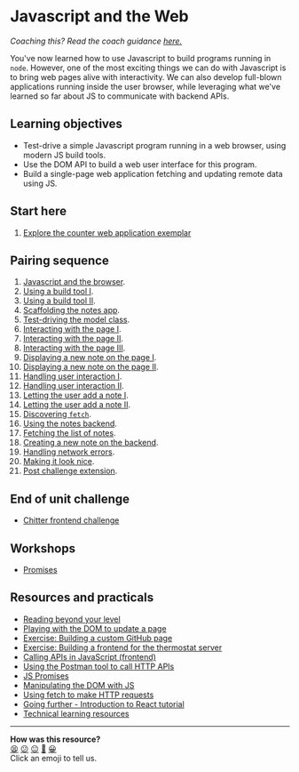 # Javascript and the Web

_Coaching this? Read the coach guidance
[here.](https://github.com/makersacademy/slug/blob/main/materials/universe/language_intros/challenges/javascript_web_applications/README.ed.md)_

You've now learned how to use Javascript to build programs running in `node`. However, one of the most exciting things we can do with Javascript is to bring web pages alive with interactivity. We can also develop full-blown applications running inside the user browser, while leveraging what we've learned so far about JS to communicate with backend APIs.

## Learning objectives

* Test-drive a simple Javascript program running in a web browser, using modern JS build tools.
* Use the DOM API to build a web user interface for this program.
* Build a single-page web application fetching and updating remote data using JS.

## Start here

1. [Explore the counter web application
exemplar](./resources/counter-app-example)

## Pairing sequence

1. [Javascript and the browser](./contents/01_javascript_browser.md).
2. [Using a build tool I](./contents/02_build_tool.md).
3. [Using a build tool II](./contents/03_build_tool_2.md).
4. [Scaffolding the notes app](./contents/04_notes_app_scaffold.md).
5. [Test-driving the model class](./contents/05_test_driving_notes_class.md).
6. [Interacting with the page I](./contents/06_interacting_with_the_page.md).
7. [Interacting with the page II](./contents/07_modifying_the_page.md).
8. [Interacting with the page III](./contents/08_testing_page_content.md).
9. [Displaying a new note on the page I](./contents/09_adding_new_note.md).
10. [Displaying a new note on the page II](./contents/10_adding_new_note_2.md).
11. [Handling user interaction I](./contents/11_user_interaction.md).
12. [Handling user interaction II](./contents/12_user_interaction_input.md).
13. [Letting the user add a note I](./contents/13_adding_a_note_ui.md).
14. [Letting the user add a note II](./contents/14_fixing_list_refresh.md).
15. [Discovering `fetch`](./contents/15_discovering_fetch.md).
16. [Using the notes backend](./contents/16_connecting_to_server.md).
17. [Fetching the list of notes](./contents/17_fetch_notes_from_backend.md).
18. [Creating a new note on the backend](./contents/18_creating_new_note_server.md).
19. [Handling network errors](./contents/19_handling_errors.md).
20. [Making it look nice](./contents/20_making_it_look_nice.md).
21. [Post challenge extension](./contents/21_deleting_note.md).

## End of unit challenge

* [Chitter frontend challenge](https://github.com/makersacademy/frontend-api-challenge)

## Workshops

 * [Promises](./workshops/promises)

## Resources and practicals

* [Reading beyond your level](https://hackmd.io/F-pmnp3hRhePddmf3mnKGw)
* [Playing with the DOM to update a page](./practicals/playing-with-dom)
* [Exercise: Building a custom GitHub page](./practicals/github-frontend)
* [Exercise: Building a frontend for the thermostat server](./practicals/thermostat-frontend)
* [Calling APIs in JavaScript (frontend)](https://github.com/makersacademy/course/blob/main/pills/calling_apis_in_javascript.md)
* [Using the Postman tool to call HTTP APIs](https://www.postman.com/downloads/)
* [JS Promises](https://github.com/makersacademy/course/blob/main/pills/js_promises.md)
* [Manipulating the DOM with JS](https://developer.mozilla.org/en-US/docs/Web/API/Document_Object_Model/Introduction)
* [Using fetch to make HTTP requests](https://developer.mozilla.org/en-US/docs/Web/API/Fetch_API/Using_Fetch)
* [Going further - Introduction to React tutorial](https://reactjs.org/tutorial/tutorial.html)
* [Technical learning resources](https://airtable.com/shrV1b6EWdf5EHWii/tblokmw6yNUO75ge6)

<!-- BEGIN GENERATED SECTION DO NOT EDIT -->

---

**How was this resource?**  
[😫](https://airtable.com/shrUJ3t7KLMqVRFKR?prefill_Repository=makersacademy/javascript-web-applications&prefill_File=README.md&prefill_Sentiment=😫) [😕](https://airtable.com/shrUJ3t7KLMqVRFKR?prefill_Repository=makersacademy/javascript-web-applications&prefill_File=README.md&prefill_Sentiment=😕) [😐](https://airtable.com/shrUJ3t7KLMqVRFKR?prefill_Repository=makersacademy/javascript-web-applications&prefill_File=README.md&prefill_Sentiment=😐) [🙂](https://airtable.com/shrUJ3t7KLMqVRFKR?prefill_Repository=makersacademy/javascript-web-applications&prefill_File=README.md&prefill_Sentiment=🙂) [😀](https://airtable.com/shrUJ3t7KLMqVRFKR?prefill_Repository=makersacademy/javascript-web-applications&prefill_File=README.md&prefill_Sentiment=😀)  
Click an emoji to tell us.

<!-- END GENERATED SECTION DO NOT EDIT -->
